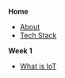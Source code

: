 **Home**
- [About](/)
- [Tech Stack](wk1/tech-stack.md)

**Week 1**
- [What is IoT](wk1/what-is-iot.md)